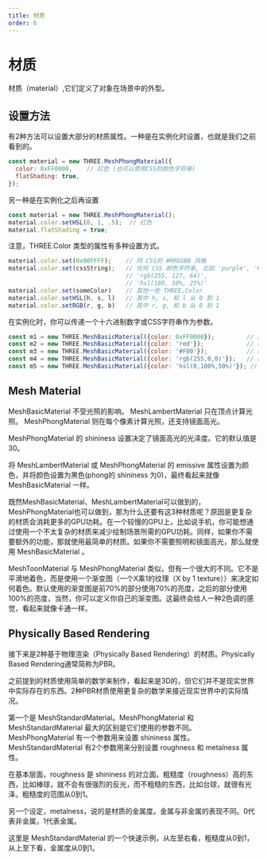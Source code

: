 ```yaml
---
title: 材质
order: 6
---
```



# 材质

材质（material）,它们定义了对象在场景中的外型。

## 设置方法

有2种方法可以设置大部分的材质属性。一种是在实例化时设置，也就是我们之前看到的。

```js
const material = new THREE.MeshPhongMaterial({
  color: 0xFF0000,    // 红色 (也可以使用CSS的颜色字符串)
  flatShading: true,
});
```

另一种是在实例化之后再设置

```js
const material = new THREE.MeshPhongMaterial();
material.color.setHSL(0, 1, .5);  // 红色
material.flatShading = true;
```

注意，THREE.Color 类型的属性有多种设置方式。

```js
material.color.set(0x00FFFF);    // 同 CSS的 #RRGGBB 风格
material.color.set(cssString);   // 任何 CSS 颜色字符串, 比如 'purple', '#F32',
                                 // 'rgb(255, 127, 64)',
                                 // 'hsl(180, 50%, 25%)'
material.color.set(someColor)    // 其他一些 THREE.Color
material.color.setHSL(h, s, l)   // 其中 h, s, 和 l 从 0 到 1
material.color.setRGB(r, g, b)   // 其中 r, g, 和 b 从 0 到 1
```

在实例化时，你可以传递一个十六进制数字或CSS字符串作为参数。

```js
const m1 = new THREE.MeshBasicMaterial({color: 0xFF0000});         // 红色
const m2 = new THREE.MeshBasicMaterial({color: 'red'});            // 红色
const m3 = new THREE.MeshBasicMaterial({color: '#F00'});           // 红色
const m4 = new THREE.MeshBasicMaterial({color: 'rgb(255,0,0)'});   // 红色
const m5 = new THREE.MeshBasicMaterial({color: 'hsl(0,100%,50%)'}); // 红色
```

## Mesh Material

MeshBasicMaterial 不受光照的影响。
MeshLambertMaterial 只在顶点计算光照。
MeshPhongMaterial 则在每个像素计算光照，还支持镜面高光。

<code src="./demo/MaterialCubes.tsx"></code>


MeshPhongMaterial 的 shininess 设置决定了镜面高光的光泽度。它的默认值是30。

<code src="./demo/MeshPhongMaterial.tsx"></code>


将 MeshLambertMaterial 或 MeshPhongMaterial 的 emissive 属性设置为颜色，并将颜色设置为黑色(phong的 shininess 为0)，最终看起来就像 MeshBasicMaterial 一样。

<code src="./demo/MeshLambertMaterial.tsx"></code>

既然MeshBasicMaterial、MeshLambertMaterial可以做到的，MeshPhongMaterial也可以做到，那为什么还要有这3种材质呢？原因是更复杂的材质会消耗更多的GPU功耗。在一个较慢的GPU上，比如说手机，你可能想通过使用一个不太复杂的材质来减少绘制场景所需的GPU功耗。同样，如果你不需要额外的功能，那就使用最简单的材质。如果你不需要照明和镜面高光，那么就使用 MeshBasicMaterial 。

MeshToonMaterial 与 MeshPhongMaterial 类似，但有一个很大的不同。它不是平滑地着色，而是使用一个渐变图（一个X乘1的纹理（X by 1 texture））来决定如何着色。默认使用的渐变图是前70%的部分使用70%的亮度，之后的部分使用100%的亮度，当然，你可以定义你自己的渐变图。这最终会给人一种2色调的感觉，看起来就像卡通一样。

<code src="./demo/MeshToonMaterial.tsx"></code>

## Physically Based Rendering

接下来是2种基于物理渲染（Physically Based Rendering）的材质。Physically Based Rendering通常简称为PBR。

之前提到的材质使用简单的数学来制作，看起来是3D的，但它们并不是现实世界中实际存在的东西。2种PBR材质使用更复杂的数学来接近现实世界中的实际情况。

第一个是 MeshStandardMaterial。MeshPhongMaterial 和 MeshStandardMaterial 最大的区别是它们使用的参数不同。MeshPhongMaterial 有一个参数用来设置 shininess 属性。MeshStandardMaterial 有2个参数用来分别设置 roughness 和 metalness 属性。

在基本层面，roughness 是 shininess 的对立面。粗糙度（roughness）高的东西，比如棒球，就不会有很强烈的反光，而不粗糙的东西，比如台球，就很有光泽。粗糙度的范围从0到1。

另一个设定，metalness，说的是材质的金属度。金属与非金属的表现不同。0代表非金属，1代表金属。

这里是 MeshStandardMaterial 的一个快速示例，从左至右看，粗糙度从0到1，从上至下看，金属度从0到1。






